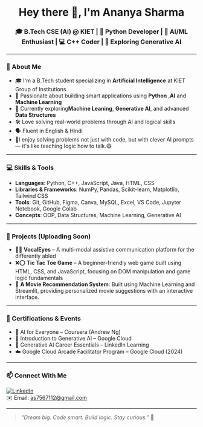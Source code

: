 <h1 align="center">Hey there 👋, I'm Ananya Sharma</h1>
<h3 align="center">🎓 B.Tech CSE (AI) @ KIET | 🐍 Python Developer | 🤖 AI/ML Enthusiast | 💻 C++ Coder | 🚀 Exploring Generative AI</h3>

---

### 🌟 About Me

- 🎓 I'm a B.Tech student specializing in **Artificial Intelligence** at KIET Group of Institutions.
- 🧠 Passionate about building smart applications using **Python** ,**AI** and **Machine Learning**  
- 🌱 Currently exploring**Machine Leaning**, **Generative AI**, and advanced **Data Structures**  
- 🛠️ Love solving real-world problems through AI and logical skills
- 🗣️ Fluent in English & Hindi
- 🌟I enjoy solving problems not just with code, but with clever AI prompts — it's like teaching logic how to talk.😄 

---

### 💻 Skills & Tools

- **Languages**: Python, C++, JavaScript, Java, HTML, CSS  
- **Libraries & Frameworks**: NumPy, Pandas, Scikit-learn, Matplotlib, Tailwind CSS  
- **Tools**: Git, GitHub, Figma, Canva, MySQL, Excel, VS Code, Jupyter Notebook, Google Colab  
- **Concepts**: OOP, Data Structures, Machine Learning, Generative AI  

---

### 🚀 Projects (Uploading Soon)

- 🧏‍♀️ **VocalEyes** – A multi-modal assistive communication platform for the differently abled
- ❌⭕ **Tic Tac Toe Game** – A beginner-friendly web game built using HTML, CSS, and JavaScript, focusing on DOM manipulation and game logic fundamentals
- 🚀 **A Movie Recommendation System**: Built using Machine Learning and Streamlit, providing personalized movie suggestions with an interactive interface.


---

### 📜 Certifications & Events

- 📜 AI for Everyone – Coursera (Andrew Ng)  
- 📜 Introduction to Generative AI – Google Cloud  
- 📜 Generative AI Career Essentials – LinkedIn Learning  
- ☁️ Google Cloud Arcade Facilitator Program – Google Cloud (2024)

---

### 📫 Connect With Me

[![LinkedIn](https://img.shields.io/badge/LinkedIn-AnanyaSharma-blue?logo=linkedin)](https://www.linkedin.com/in/ananya-sharma-81a66b306/)  
✉️ Email: as7567112@gmail.com

---

> _“Dream big. Code smart. Build logic. Stay curious.”_ 🌟
